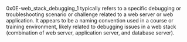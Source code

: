 0x0E-web_stack_debugging_1
typically refers to a specific debugging or troubleshooting scenario or challenge related to a web server or web application. It appears to be a naming convention used in a course or training environment, likely related to debugging issues in a web stack (combination of web server, application server, and database server).
